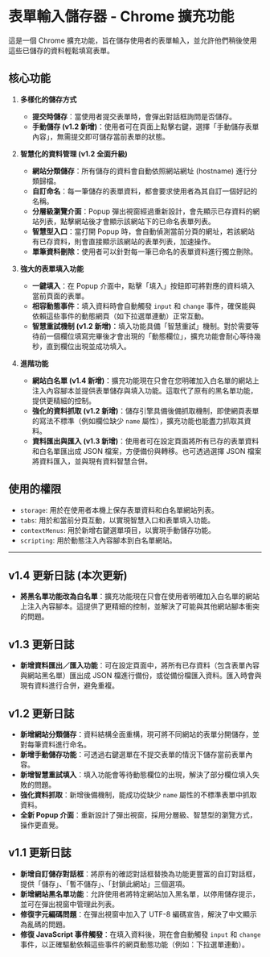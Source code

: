 # 表單輸入儲存器 - Chrome 擴充功能

這是一個 Chrome 擴充功能，旨在儲存使用者的表單輸入，並允許他們稍後使用這些已儲存的資料輕鬆填寫表單。

## 核心功能

1.  **多樣化的儲存方式**
    - **提交時儲存**：當使用者提交表單時，會彈出對話框詢問是否儲存。
    - **手動儲存 (v1.2 新增)**：使用者可在頁面上點擊右鍵，選擇「手動儲存表單內容」，無需提交即可儲存當前表單的狀態。

2.  **智慧化的資料管理 (v1.2 全面升級)**
    - **網站分類儲存**：所有儲存的資料會自動依照網站網址 (hostname) 進行分類歸檔。
    - **自訂命名**：每一筆儲存的表單資料，都會要求使用者為其自訂一個好記的名稱。
    - **分層級瀏覽介面**：Popup 彈出視窗經過重新設計，會先顯示已存資料的網站列表，點擊網站後才會顯示該網站下的已命名表單列表。
    - **智慧型入口**：當打開 Popup 時，會自動偵測當前分頁的網址，若該網站有已存資料，則會直接顯示該網站的表單列表，加速操作。
    - **單筆資料刪除**：使用者可以針對每一筆已命名的表單資料進行獨立刪除。

3.  **強大的表單填入功能**
    - **一鍵填入**：在 Popup 介面中，點擊「填入」按鈕即可將對應的資料填入當前頁面的表單。
    - **相容動態事件**：填入資料時會自動觸發 `input` 和 `change` 事件，確保能與依賴這些事件的動態網頁（如下拉選單連動）正常互動。
    - **智慧重試機制 (v1.2 新增)**：填入功能具備「智慧重試」機制。對於需要等待前一個欄位填寫完畢後才會出現的「動態欄位」，擴充功能會耐心等待幾秒，直到欄位出現並成功填入。

4.  **進階功能**
    - **網站白名單 (v1.4 新增)**：擴充功能現在只會在您明確加入白名單的網站上注入內容腳本並提供表單儲存與填入功能。這取代了原有的黑名單功能，提供更精細的控制。
    - **強化的資料抓取 (v1.2 新增)**：儲存引擎具備後備抓取機制，即使網頁表單的寫法不標準（例如欄位缺少 `name` 屬性），擴充功能也能盡力抓取其資料。
    - **資料匯出與匯入 (v1.3 新增)**：使用者可在設定頁面將所有已存的表單資料和白名單匯出成 JSON 檔案，方便備份與轉移。也可透過選擇 JSON 檔案將資料匯入，並與現有資料智慧合併。

## 使用的權限

-   `storage`: 用於在使用者本機上保存表單資料和白名單網站列表。
-   `tabs`: 用於和當前分頁互動，以實現智慧入口和表單填入功能。
-   `contextMenus`: 用於新增右鍵選單項目，以實現手動儲存功能。
-   `scripting`: 用於動態注入內容腳本到白名單網站。

---

## v1.4 更新日誌 (本次更新)

- **將黑名單功能改為白名單**：擴充功能現在只會在使用者明確加入白名單的網站上注入內容腳本。這提供了更精細的控制，並解決了可能與其他網站腳本衝突的問題。

## v1.3 更新日誌

- **新增資料匯出／匯入功能**：可在設定頁面中，將所有已存資料（包含表單內容與網站黑名單）匯出成 JSON 檔進行備份，或從備份檔匯入資料。匯入時會與現有資料進行合併，避免重複。

## v1.2 更新日誌

- **新增網站分類儲存**：資料結構全面重構，現可將不同網站的表單分開儲存，並對每筆資料進行命名。
- **新增手動儲存功能**：可透過右鍵選單在不提交表單的情況下儲存當前表單內容。
- **新增智慧重試填入**：填入功能會等待動態欄位的出現，解決了部分欄位填入失敗的問題。
- **強化資料抓取**：新增後備機制，能成功從缺少 `name` 屬性的不標準表單中抓取資料。
- **全新 Popup 介面**：重新設計了彈出視窗，採用分層級、智慧型的瀏覽方式，操作更直覺。

## v1.1 更新日誌

- **新增自訂儲存對話框**：將原有的確認對話框替換為功能更豐富的自訂對話框，提供「儲存」、「暫不儲存」、「封鎖此網站」三個選項。
- **新增網站黑名單功能**：允許使用者將特定網站加入黑名單，以停用儲存提示，並可在彈出視窗中管理此列表。
- **修復字元編碼問題**：在彈出視窗中加入了 UTF-8 編碼宣告，解決了中文顯示為亂碼的問題。
- **修復 JavaScript 事件觸發**：在填入資料後，現在會自動觸發 `input` 和 `change` 事件，以正確驅動依賴這些事件的網頁動態功能（例如：下拉選單連動）。